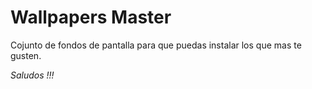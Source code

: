 # Wallpapers Master

Cojunto de fondos de pantalla para que puedas 
instalar los que mas te gusten.

<i>Saludos !!! </i>

